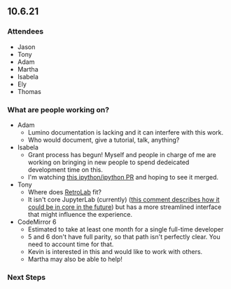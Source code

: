 ## 10.6.21
### Attendees
- Jason
- Tony
- Adam
- Martha
- Isabela
- Ely
- Thomas

### What are people working on?
- Adam
    - Lumino documentation is lacking and it can interfere with this work.
    - Who would document, give a tutorial, talk, anything?
- Isabela
    - Grant process has begun! Myself and people in charge of me are working on bringing in new people to spend dedeicated development time on this.
    - I'm watching [this ipython/ipython PR](https://github.com/pydata/pydata-sphinx-theme/pull/294) and hoping to see it merged.
- Tony
    - Where does [RetroLab](https://github.com/jupyterlab/retrolab) fit?
    -  It isn't core JupyterLab (currently) ([this comment describes how it could be in core in the future](https://github.com/jupyterlab/jupyterlab/issues/9869#issuecomment-936714230)) but has a more streamlined interface that might influence the experience.
-  CodeMirror 6
    -  Estimated to take at least one month for a single full-time developer
    -  5 and 6 don't have full parity, so that path isn't perfectly clear. You need to account time for that.
    -  Kevin is interested in this and would like to work with others.
    -  Martha may also be able to help!

### Next Steps